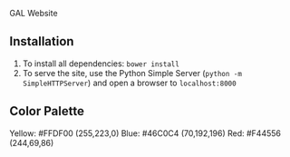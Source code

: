 GAL Website

## Installation 
1.  To install all dependencies: `bower install`
2.  To serve the site, use the Python Simple Server (`python -m SimpleHTTPServer`) and open a browser to `localhost:8000`

## Color Palette
Yellow: #FFDF00 (255,223,0)
Blue: #46C0C4 (70,192,196)
Red: #F44556 (244,69,86)